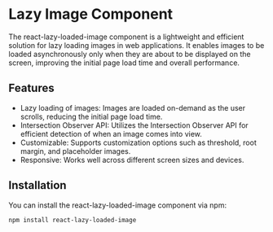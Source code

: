 # Lazy Image Component

The react-lazy-loaded-image component is a lightweight and efficient solution for lazy loading images in web applications. It enables images to be loaded asynchronously only when they are about to be displayed on the screen, improving the initial page load time and overall performance.

## Features

- Lazy loading of images: Images are loaded on-demand as the user scrolls, reducing the initial page load time.
- Intersection Observer API: Utilizes the Intersection Observer API for efficient detection of when an image comes into view.
- Customizable: Supports customization options such as threshold, root margin, and placeholder images.
- Responsive: Works well across different screen sizes and devices.

## Installation

You can install the react-lazy-loaded-image component via npm:

```bash
npm install react-lazy-loaded-image